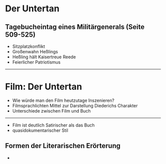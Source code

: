 # Der Untertan

## Tagebucheintag eines Militärgenerals (Seite 509-525)

- Sitzplatzkonflikt
- Großenwahn Heßlings
- Heßling hält Kaisertreue Reede
- Feierlicher Patriotismus

---



# Film: Der Untertan

- Wie würde man den Film heutzutage Inszenieren?
- Filmsprachlichten Mittel zur Darstellung Diederichs Charakter
- Unterschiede zwischen Film und Buch

---

- Film ist deutlich Satirischer als das Buch
- quasidokumentarischer Stil

## Formen der Literarischen Erörterung

- 